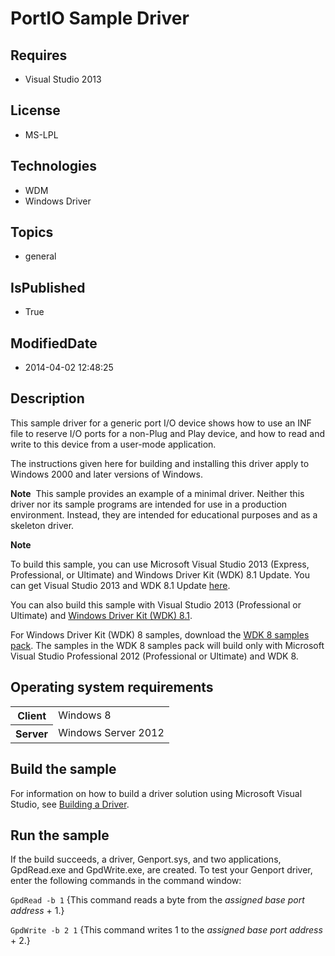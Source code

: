 # PortIO Sample Driver
## Requires
* Visual Studio 2013
## License
* MS-LPL
## Technologies
* WDM
* Windows Driver
## Topics
* general
## IsPublished
* True
## ModifiedDate
* 2014-04-02 12:48:25
## Description

<div id="mainSection">
<p>This sample driver for a generic port I/O device shows how to use an INF file to reserve I/O ports for a non-Plug and Play device, and how to read and write to this device from a user-mode application.
</p>
<p>The instructions given here for building and installing this driver apply to Windows 2000 and later versions of Windows.</p>
<p class="note"><b>Note</b>&nbsp;&nbsp;This sample provides an example of a minimal driver. Neither this driver nor its sample programs are intended for use in a production environment. Instead, they are intended for educational purposes and as a skeleton driver.</p>
<p class="note"><b>Note</b>&nbsp;&nbsp;</p>
<p class="note">To build this sample, you can use Microsoft Visual Studio&nbsp;2013 (Express, Professional, or Ultimate) and Windows Driver Kit (WDK)&nbsp;8.1 Update. You can get Visual Studio&nbsp;2013 and WDK&nbsp;8.1 Update
<a href="http://go.microsoft.com/fwlink/p/?LInkID=239721">here</a>.</p>
<p class="note">You can also build this sample with Visual Studio&nbsp;2013 (Professional or Ultimate) and
<a href="http://go.microsoft.com/fwlink/p/?LInkID=391348">Windows Driver Kit (WDK)&nbsp;8.1</a>.</p>
<p class="note">For Windows Driver Kit (WDK)&nbsp;8 samples, download the <a href=" http://go.microsoft.com/fwlink/?LinkId=317090">
WDK&nbsp;8 samples pack</a>. The samples in the WDK&nbsp;8 samples pack will build only with Microsoft Visual Studio Professional&nbsp;2012 (Professional or Ultimate) and WDK&nbsp;8.</p>
<p></p>
<h2>Operating system requirements</h2>
<table>
<tbody>
<tr>
<th>Client</th>
<td><dt>Windows&nbsp;8 </dt></td>
</tr>
<tr>
<th>Server</th>
<td><dt>Windows Server&nbsp;2012 </dt></td>
</tr>
</tbody>
</table>
<h2>Build the sample</h2>
<p>For information on how to build a driver solution using Microsoft Visual Studio, see
<a href="http://msdn.microsoft.com/en-us/library/windows/hardware/ff554644">Building a Driver</a>.</p>
<h2>Run the sample</h2>
<p>If the build succeeds, a driver, Genport.sys, and two applications, GpdRead.exe and GpdWrite.exe, are created. To test your Genport driver, enter the following commands in the command window:</p>
<p><code>GpdRead -b 1</code> {This command reads a byte from the <i>assigned base port address</i> &#43; 1.}</p>
<p><code>GpdWrite -b 2 1</code> {This command writes 1 to the <i>assigned base port address</i> &#43; 2.}</p>
</div>
